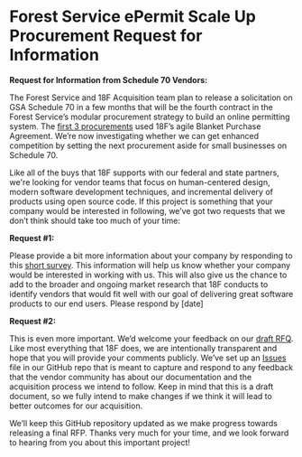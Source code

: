 # Forest Service ePermit Scale Up Procurement Request for Information


**Request for Information from Schedule 70 Vendors:**

The Forest Service and 18F Acquisition team plan to release a solicitation on GSA Schedule 70 in a few months that will be the fourth contract in the Forest Service’s modular procurement strategy to build an online permitting system. The [<span class="underline">first 3 procurements</span>](https://github.com/18F/fs-online-permitting/wiki#project-code-repositories-sites-and-rfqs) used 18F’s agile Blanket Purchase Agreement. We’re now investigating whether we can get enhanced competition by setting the next procurement aside for small businesses on Schedule 70.

Like all of the buys that 18F supports with our federal and state partners, we're looking for vendor teams that focus on human-centered design, modern software development techniques, and incremental delivery of products using open source code. If this project is something that your company would be interested in following, we’ve got two requests that we don’t think should take too much of your time:

**Request \#1:**

Please provide a bit more information about your company by responding to this [short survey](https://docs.google.com/forms/d/e/1FAIpQLSdC7r27gVmMImg-NVOVonkVpi4b4W-AaLUCgLtsrt_DoDBdkA/viewform?usp=sf_link). This information will help us know whether your company would be interested in working with us. This will also give us the chance to add to the broader and ongoing market research that 18F conducts to identify vendors that would fit well with our goal of delivering great software products to our end users. Please respond by \[date\]

**Request \#2:**

This is even more important. We’d welcome your feedback on our [draft RFQ](/solicitation-documents/RFQ.md). Like most everything that 18F does, we are intentionally transparent and hope that you will provide your comments publicly. We’ve set up an [Issues](https://github.com/18F/its70-fs-epermit-scale-up/issues) file in our GitHub repo that is meant to capture and respond to any feedback that the vendor community has about our documentation and the acquisition process we intend to follow. Keep in mind that this is a draft document, so we fully intend to make changes if we think it will lead to better outcomes for our acquisition.

We’ll keep this GitHub repository updated as we make progress towards releasing a final RFP. Thanks very much for your time, and we look forward to hearing from you about this important project\!
